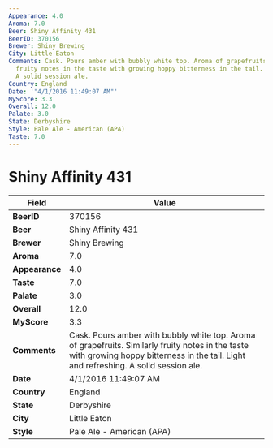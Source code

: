 ```yaml
---
Appearance: 4.0
Aroma: 7.0
Beer: Shiny Affinity 431
BeerID: 370156
Brewer: Shiny Brewing
City: Little Eaton
Comments: Cask. Pours amber with bubbly white top. Aroma of grapefruits. Similarly
  fruity notes in the taste with growing hoppy bitterness in the tail. Light and refreshing.
  A solid session ale.
Country: England
Date: '"4/1/2016 11:49:07 AM"'
MyScore: 3.3
Overall: 12.0
Palate: 3.0
State: Derbyshire
Style: Pale Ale - American (APA)
Taste: 7.0
---
```


# Shiny Affinity 431

| Field         | Value |
|---------------|-------|
| **BeerID** | 370156 |
| **Beer** | Shiny Affinity 431 |
| **Brewer** | Shiny Brewing |
| **Aroma** | 7.0 |
| **Appearance** | 4.0 |
| **Taste** | 7.0 |
| **Palate** | 3.0 |
| **Overall** | 12.0 |
| **MyScore** | 3.3 |
| **Comments** | Cask. Pours amber with bubbly white top. Aroma of grapefruits. Similarly fruity notes in the taste with growing hoppy bitterness in the tail. Light and refreshing. A solid session ale. |
| **Date** | 4/1/2016 11:49:07 AM |
| **Country** | England |
| **State** | Derbyshire |
| **City** | Little Eaton |
| **Style** | Pale Ale - American (APA) |
